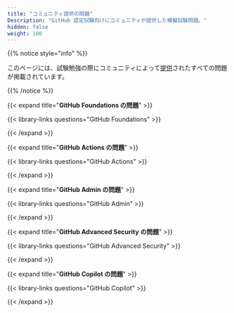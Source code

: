 ```yaml
---
title: "コミュニティ提供の問題"
Description: "GitHub 認定試験向けにコミュニティが提供した模擬試験問題。"
hidden: false
weight: 100
---
```


{{% notice style="info" %}}

このページには、試験勉強の際にコミュニティによって[提供](https://github.com/FidelusAleksander/ghcertified/blob/master/CONTRIBUTING.md)されたすべての問題が掲載されています。

{{% /notice %}}

{{< expand title="**GitHub Foundations の問題**" >}}

{{< library-links questions="GitHub Foundations" >}}

{{< /expand >}}



{{< expand title="**GitHub Actions の問題**" >}}

{{< library-links questions="GitHub Actions" >}}

{{< /expand >}}



{{< expand title="**GitHub Admin の問題**" >}}

{{< library-links questions="GitHub Admin" >}}

{{< /expand >}}



{{< expand title="**GitHub Advanced Security の問題**" >}}

{{< library-links questions="GitHub Advanced Security" >}}

{{< /expand >}}



{{< expand title="**GitHub Copilot の問題**" >}}

{{< library-links questions="GitHub Copilot" >}}

{{< /expand >}}
